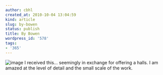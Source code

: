 ```yaml
---
author: cbhl
created_at: 2010-10-04 13:04:59
kind: article
slug: by-bowen
status: publish
title: By Bowen
wordpress_id: '578'
tags:
- '365'
---
```


![image](http://images.azuresky.ca/blog/wp-content/uploads/2010/10/wpid-IMG_20101004_130233.jpg)
I received this... seemingly in exchange for offering a halls. I am
amazed at the level of detail and the small scale of the work.
